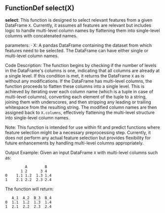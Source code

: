 ## FunctionDef select(X)
**select**: This function is designed to select relevant features from a given DataFrame `X`. Currently, it assumes all features are relevant but includes logic to handle multi-level column names by flattening them into single-level columns with concatenated names.

parameters:
· X: A pandas DataFrame containing the dataset from which features need to be selected. The DataFrame can have either single or multi-level column names.

Code Description: The function begins by checking if the number of levels in the DataFrame's columns is one, indicating that all columns are already at a single level. If this condition is met, it returns the DataFrame `X` as is without any modifications. If the DataFrame has multi-level columns, the function proceeds to flatten these columns into a single level. This is achieved by iterating over each column name (which is a tuple in case of multi-level columns), converting each element of the tuple to a string, joining them with underscores, and then stripping any leading or trailing whitespace from the resulting string. The modified column names are then assigned back to `X.columns`, effectively flattening the multi-level structure into single-level column names.

Note: This function is intended for use within fit and predict functions where feature selection might be a necessary preprocessing step. Currently, it does not perform any actual feature selection but provides flexibility for future enhancements by handling multi-level columns appropriately.

Output Example: Given an input DataFrame `X` with multi-level columns such as:

```
         A        B
       1 2      3 4
0    1.1 1.2  1.3 1.4
1    2.1 2.2  2.3 2.4
```

The function will return:

```
   A_1  A_2  B_3  B_4
0  1.1  1.2  1.3  1.4
1  2.1  2.2  2.3  2.4
```
